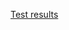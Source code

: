 [Test results](http://htmlpreview.github.io/?https://github.com/hilfestellung/cbr-kernel/blob/develop/library/coverage/lcov-report/index.html)
